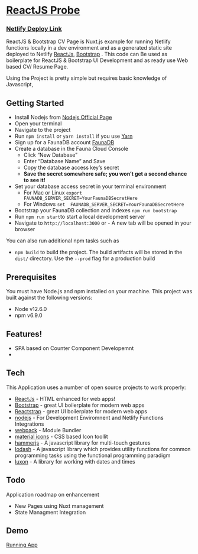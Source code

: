 # [ReactJS Probe](https://github.com/ganesankar/cv-react-probe) 

### [Netlify Deploy Link ](https://app.netlify.com/start/deploy?repository=https://github.com/ganesankar/cv-react-probe) 

ReactJS & Bootstrap CV Page is Nuxt.js example for running Netlify functions locally in a dev environment and as a generated static site deployed to Netlify [ReactJs](https://reactjs.org/), [Bootstrap](https://getbootstrap.com/) . 
This code can Be used as boilerplate for ReactJS & Bootstrap UI Development and as ready use Web based CV/ Resume Page.

Using the Project is pretty simple but requires basic knowledge of Javascript, 

## Getting Started
- Install Nodejs from [Nodejs Official Page](https://nodejs.org/en/)
- Open your terminal
- Navigate to the project
- Run `npm install` or `yarn install` if you use [Yarn](https://yarnpkg.com/en/)
- Sign up for a FaunaDB account [FaunaDB](https://dashboard.fauna.com/accounts/register)
- Create a database in the Fauna Cloud Console
    - Click “New Database”
    - Enter “Database Name” and Save
    - Copy the database access key’s secret
    - **Save the secret somewhere safe; you won’t get a second chance to see it!**
- Set your database access secret in your terminal environment 
  - For Mac or Linux `export FAUNADB_SERVER_SECRET=YourFaunaDBSecretHere`
  - For Windows `set  FAUNADB_SERVER_SECRET=YourFaunaDBSecretHere`
- Bootstrap your FaunaDB collection and indexes `npm run bootstrap` 
- Run `npm run start`to start a local development server
- Navigate to `http://localhost:3000` or - A new tab will be opened in your browser

You can also run additional npm tasks such as
- `npm build` to build the project. The build artifacts will be stored in the `dist/` directory. Use the `--prod` flag for a production build

## Prerequisites

You must have Node.js and npm installed on your machine. This project was built against the following versions:

- Node v12.6.0
- npm v6.9.0


## Features!

  - SPA based on Counter Component Developemnt 
  -  


## Tech

This Application uses a number of open source projects to work properly:

* [ReactJs](https://reactjs.org/) - HTML enhanced for web apps!
* [Bootstrap](https://getbootstrap.com/) - great UI boilerplate for modern web apps
* [Reactstrap](https://reactstrap.github.io/) - great UI boilerplate for modern web apps
* [nodejs](https://nodejs.org/) - For Development Enviromnent and Netlify Functions Integrations
* [webpack](https://webpack.js.org/) - Module Bundler
* [material icons](https://material.io/resources/icons/) - CSS based Icon toollit 
* [hammerjs](https://hammerjs.github.io/) - A javascript library for multi-touch gestures
* [lodash](https://hammerjs.github.io/) - A javascript  library which provides utility functions for common programming tasks using the functional programming paradigm
* [luxon](https://moment.github.io/luxon) - A library for working with dates and times


## Todo
Application roadmap on enhancement
  - New Pages using Nuxt management 
  - State Managment Integration


## Demo

 [Running App](https://ganesan-cv-probe.netlify.com/)



